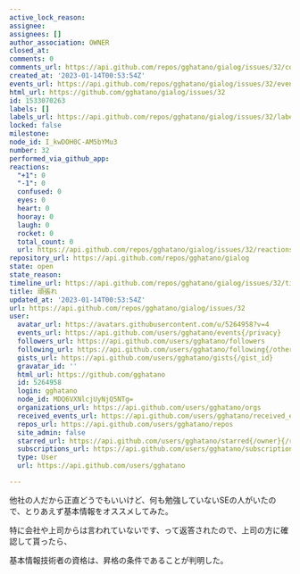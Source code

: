 ```yaml
---
active_lock_reason: 
assignee: 
assignees: []
author_association: OWNER
closed_at: 
comments: 0
comments_url: https://api.github.com/repos/gghatano/gialog/issues/32/comments
created_at: '2023-01-14T00:53:54Z'
events_url: https://api.github.com/repos/gghatano/gialog/issues/32/events
html_url: https://github.com/gghatano/gialog/issues/32
id: 1533070263
labels: []
labels_url: https://api.github.com/repos/gghatano/gialog/issues/32/labels{/name}
locked: false
milestone: 
node_id: I_kwDOH0C-AM5bYMu3
number: 32
performed_via_github_app: 
reactions:
  "+1": 0
  "-1": 0
  confused: 0
  eyes: 0
  heart: 0
  hooray: 0
  laugh: 0
  rocket: 0
  total_count: 0
  url: https://api.github.com/repos/gghatano/gialog/issues/32/reactions
repository_url: https://api.github.com/repos/gghatano/gialog
state: open
state_reason: 
timeline_url: https://api.github.com/repos/gghatano/gialog/issues/32/timeline
title: 頑張れ
updated_at: '2023-01-14T00:53:54Z'
url: https://api.github.com/repos/gghatano/gialog/issues/32
user:
  avatar_url: https://avatars.githubusercontent.com/u/5264958?v=4
  events_url: https://api.github.com/users/gghatano/events{/privacy}
  followers_url: https://api.github.com/users/gghatano/followers
  following_url: https://api.github.com/users/gghatano/following{/other_user}
  gists_url: https://api.github.com/users/gghatano/gists{/gist_id}
  gravatar_id: ''
  html_url: https://github.com/gghatano
  id: 5264958
  login: gghatano
  node_id: MDQ6VXNlcjUyNjQ5NTg=
  organizations_url: https://api.github.com/users/gghatano/orgs
  received_events_url: https://api.github.com/users/gghatano/received_events
  repos_url: https://api.github.com/users/gghatano/repos
  site_admin: false
  starred_url: https://api.github.com/users/gghatano/starred{/owner}{/repo}
  subscriptions_url: https://api.github.com/users/gghatano/subscriptions
  type: User
  url: https://api.github.com/users/gghatano

---
```

他社の人だから正直どうでもいいけど、何も勉強していないSEの人がいたので、とりあえず基本情報をオススメしてみた。

特に会社や上司からは言われていないです、って返答されたので、上司の方に確認して貰ったら、

基本情報技術者の資格は、昇格の条件であることが判明した。